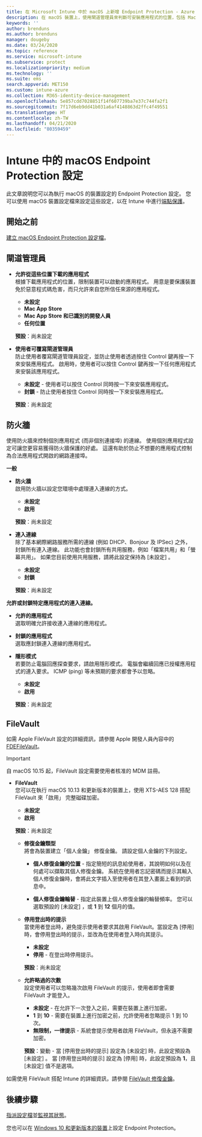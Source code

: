 ```yaml
---
title: 在 Microsoft Intune 中於 macOS 上新增 Endpoint Protection - Azure | Microsoft Docs
description: 在 macOS 裝置上，使用閘道管理員來判斷可安裝應用程式的位置，包括 Mac App Store。 此外，也使用 Microsoft Intune 來啟用或設定防火牆以允許特定應用程式、封鎖特定應用程式、使用隱形模式，甚至是封鎖特定類型的連入連線。
keywords: ''
author: brenduns
ms.author: brenduns
manager: dougeby
ms.date: 03/24/2020
ms.topic: reference
ms.service: microsoft-intune
ms.subservice: protect
ms.localizationpriority: medium
ms.technology: ''
ms.suite: ems
search.appverid: MET150
ms.custom: intune-azure
ms.collection: M365-identity-device-management
ms.openlocfilehash: 5e857cdd7028851f14f607739ba7e37c744fa2f1
ms.sourcegitcommit: 7f17d6eb9dd41b031a6af4148863d2ffc4f49551
ms.translationtype: HT
ms.contentlocale: zh-TW
ms.lasthandoff: 04/21/2020
ms.locfileid: "80359459"
---
```

# <a name="macos-endpoint-protection-settings-in-intune"></a>Intune 中的 macOS Endpoint Protection 設定  

此文章說明您可以為執行 macOS 的裝置設定的 Endpoint Protection 設定。 您可以使用 macOS 裝置設定檔來設定這些設定，以在 Intune 中進行[端點保護](endpoint-protection-configure.md)。  

## <a name="before-you-begin"></a>開始之前

[建立 macOS Endpoint Protection 設定檔](endpoint-protection-configure.md)。

## <a name="gatekeeper"></a>閘道管理員  

- **允許從這些位置下載的應用程式**  
  根據下載應用程式的位置，限制裝置可以啟動的應用程式。 用意是要保護裝置免於惡意程式碼危害，而只允許來自您所信任來源的應用程式。  

  - **未設定**  
  - **Mac App Store**  
  - **Mac App Store 和已識別的開發人員**  
  - **任何位置**  

  **預設**：尚未設定  

- **使用者可覆寫閘道管理員**  
  防止使用者覆寫閘道管理員設定，並防止使用者透過按住 Control 鍵再按一下來安裝應用程式。 啟用時，使用者可以按住 Control 鍵再按一下任何應用程式來安裝該應用程式。  
 
  - **未設定** - 使用者可以按住 Control 同時按一下來安裝應用程式。  
  - **封鎖** - 防止使用者按住 Control 同時按一下來安裝應用程式。  

  **預設**：尚未設定  

## <a name="firewall"></a>防火牆  

使用防火牆來控制個別應用程式 (而非個別連接埠) 的連線。 使用個別應用程式設定可讓您更容易獲得防火牆保護的好處。 這還有助於防止不想要的應用程式控制為合法應用程式開啟的網路連接埠。  

**一般**
- **防火牆**  
  啟用防火牆以設定您環境中處理連入連線的方式。  
  - **未設定**  
  - **啟用**  

  **預設**：尚未設定  

- **連入連線**  
  除了基本網際網路服務所需的連線 (例如 DHCP、Bonjour 及 IPSec) 之外，封鎖所有連入連線。 此功能也會封鎖所有共用服務，例如「檔案共用」和「螢幕共用」。 如果您目前使用共用服務，請將此設定保持為 [未設定]  。  
  - **未設定**  
  - **封鎖**  

  **預設**：尚未設定  

**允許或封鎖特定應用程式的連入連線。**  

  - **允許的應用程式**  
    選取明確允許接收連入連線的應用程式。  

  - **封鎖的應用程式**  
    選取應封鎖連入連線的應用程式。  

  - **隱形模式**  
    若要防止電腦回應探查要求，請啟用隱形模式。 電腦會繼續回應已授權應用程式的連入要求。 ICMP (ping) 等未預期的要求都會予以忽略。  
    - **未設定**  
    - **啟用**  

    **預設**：尚未設定  

## <a name="filevault"></a>FileVault  
如需 Apple FileVault 設定的詳細資訊，請參閱 Apple 開發人員內容中的 [FDEFileVault](https://developer.apple.com/documentation/devicemanagement/fdefilevault)。 

> [!IMPORTANT]  
> 自 macOS 10.15 起，FileVault 設定需要使用者核准的 MDM 註冊。 

- **FileVault**  
  您可以在執行 macOS 10.13 和更新版本的裝置上，使用 XTS-AES 128 搭配 FileVault 來「啟用」  完整磁碟加密。  
  - **未設定**  
  - **啟用**  

  **預設**：尚未設定  

  - **修復金鑰類型**  
    將會為裝置建立「個人金鑰」  修復金鑰。 請設定個人金鑰的下列設定。  

    - **個人修復金鑰的位置** - 指定簡短的訊息給使用者，其說明如何以及在何處可以擷取其個人修復金鑰。 系統在使用者忘記密碼而提示其輸入個人修復金鑰時，會將此文字插入至使用者在其登入畫面上看到的訊息中。  

    - **個人修復金鑰輪替** - 指定此裝置上個人修復金鑰的輪替頻率。 您可以選取預設的 [未設定]  ，或 **1** 到 **12** 個月的值。  

  - **停用登出時的提示**  
    當使用者登出時，避免提示使用者要求其啟用 FileVault。當設定為 [停用] 時，會停用登出時的提示，並改為在使用者登入時向其提示。  
    - **未設定**  
    - **停用** - 在登出時停用提示。

    **預設**：尚未設定  

  - **允許略過的次數**  
  設定使用者可以忽略幾次啟用 FileVault 的提示，使用者即會需要 FileVault 才能登入。 

    - **未設定** - 在允許下一次登入之前，需要在裝置上進行加密。  
    - **1** 到 **10** - 需要在裝置上進行加密之前，允許使用者忽略提示 1 到 10 次。  
    - **無限制，一律提示** - 系統會提示使用者啟用 FileVault，但永遠不需要加密。  
 
    **預設**：變動  - 當 [停用登出時的提示]  設定為 [未設定]  時，此設定預設為 [未設定]  。 當 [停用登出時的提示]  設定為 [停用]  時，此設定預設為 **1**，且 [未設定]  值不是選項。

如需使用 FileVault 搭配 Intune 的詳細資訊，請參閱 [FileVault 修復金鑰](encryption-monitor.md#filevault-recovery-keys)。

## <a name="next-steps"></a>後續步驟

[指派設定檔](../configuration/device-profile-assign.md)並[監視其狀態](../configuration/device-profile-monitor.md)。

您也可以在 [Windows 10 和更新版本的裝置](endpoint-protection-windows-10.md)上設定 Endpoint Protection。
